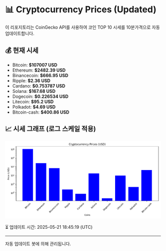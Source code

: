 
# 📊 Cryptocurrency Prices (Updated)

이 리포지토리는 CoinGecko API를 사용하여 코인 TOP 10 시세를 10분가격으로 자동 업데이트합니다.

## 💰 현재 시세
- Bitcoin: **$107007 USD**
- Ethereum: **$2482.39 USD**
- Binancecoin: **$666.95 USD**
- Ripple: **$2.36 USD**
- Cardano: **$0.753787 USD**
- Solana: **$167.68 USD**
- Dogecoin: **$0.226534 USD**
- Litecoin: **$95.2 USD**
- Polkadot: **$4.69 USD**
- Bitcoin-cash: **$400.86 USD**

## 📈 시세 그래프 (로그 스케일 적용)
![Crypto Prices](crypto_prices.png)

⏳ 업데이트 시간: 2025-05-21 18:45:19 (UTC)

---
자동 업데이트 봇에 의해 관리됩니다.
